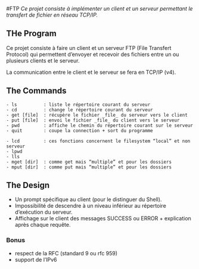 #FTP
*Ce projet consiste à implémenter un client et un serveur permettant le transfert de fichier en réseau TCP/IP.*

## THe Program
Ce projet consiste à faire un client et un serveur FTP (File Transfert Protocol) qui
permettent d’envoyer et recevoir des fichiers entre un ou plusieurs clients et le serveur.

La communication entre le client et le serveur se fera en TCP/IP (v4).

## The Commands
```
- ls          : liste le répertoire courant du serveur
- cd          : change le répertoire courant du serveur
- get [file]  : récupère le fichier _file_ du serveur vers le client
- put [file]  : envoi le fichier _file_ du client vers le serveur
- pwd         : affiche le chemin du répertoire courant sur le serveur
- quit        : coupe la connection + sort du programme
```

```
- lcd         : ces fonctions concernent le filesystem “local” et non serveur
- lpwd
- lls
- mget [dir]  : comme get mais “multiple” et pour les dossiers
- mput [dir]  : comme put mais “multiple” et pour les dossiers
```

## The Design
- Un prompt spécifique au client (pour le distinguer du Shell).
- Impossibilité de descendre à un niveau inférieur au répertoire d’exécution du serveur.
- Affichage sur le client des messages SUCCESS ou ERROR + explication après chaque requête.

### Bonus
- respect de la RFC (standard 9 ou rfc 959)
- support de l’IPv6
